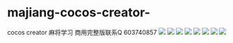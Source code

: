 # majiang-cocos-creator-
cocos creator 麻将学习 商用完整版联系Q 603740857
![](https://github.com/balckban/majiang-cocos-creator/blob/master/img/1.jpg)
![](https://github.com/balckban/majiang-cocos-creator/blob/master/img/2.jpg)
![](https://github.com/balckban/majiang-cocos-creator/blob/master/img/3.jpg)
![](https://github.com/balckban/majiang-cocos-creator/blob/master/img/4.jpg)
![](https://github.com/balckban/majiang-cocos-creator/blob/master/img/5.jpg)
![](https://github.com/balckban/majiang-cocos-creator/blob/master/img/6.jpg)
![](https://github.com/balckban/majiang-cocos-creator/blob/master/img/7.jpg)
![](https://github.com/balckban/majiang-cocos-creator/blob/master/img/8.jpg)
